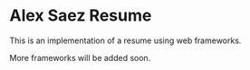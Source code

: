 # Alex Saez Resume

This is an implementation of a resume using web frameworks.

More frameworks will be added soon.
